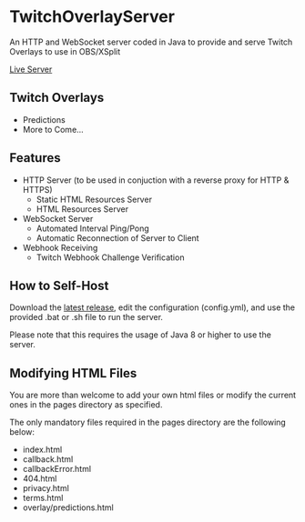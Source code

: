 # TwitchOverlayServer

An HTTP and WebSocket server coded in Java to provide and serve Twitch Overlays to use in OBS/XSplit

[Live Server](https://overlay.logicism.tv/)

## Twitch Overlays
- Predictions
- More to Come...

## Features
- HTTP Server (to be used in conjuction with a reverse proxy for HTTP & HTTPS)
  - Static HTML Resources Server
  - HTML Resources Server
- WebSocket Server
  - Automated Interval Ping/Pong
  - Automatic Reconnection of Server to Client
- Webhook Receiving
  - Twitch Webhook Challenge Verification

## How to Self-Host

Download the [latest release](https://github.com/LogicismDev/TwitchOverlayServer/releases), edit the configuration (config.yml), and use the provided .bat or .sh file to run the server.

Please note that this requires the usage of Java 8 or higher to use the server.

## Modifying HTML Files

You are more than welcome to add your own html files or modify the current ones in the pages directory as specified.

The only mandatory files required in the pages directory are the following below:
- index.html
- callback.html
- callbackError.html
- 404.html
- privacy.html
- terms.html
- overlay/predictions.html